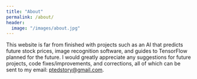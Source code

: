 ```yaml
---
title: "About"
permalink: /about/
header:
  image: "/images/about.jpg"
---
```


This website is far from finished with projects such as an AI that predicts future stock prices, image recognition software, and guides to TensorFlow planned for the future. I would greatly appreciate any suggestions for future projects, code fixes/improvements, and corrections, all of which can be sent to my email: ptedstory@gmail.com.
